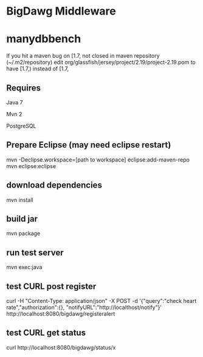 # BigDawg Middleware

manydbbench
===========

If you hit a maven bug on [1.7, not closed
in maven repository (~/.m2/repository) edit
 org/glassfish/jersey/project/2.19/project-2.19.pom
 to have [1.7,) instead of [1.7, 

Requires
----------
Java 7

Mvn 2

PostgreSQL 

Prepare Eclipse (may need eclipse restart)
----------------
mvn -Declipse.workspace=[path to workspace] eclipse:add-maven-repo <br>
mvn eclipse:eclipse 

download dependencies
----------
mvn install

build jar
----------
mvn package

run test server
---------
mvn exec:java

test CURL post register
---------
curl -H "Content-Type: application/json" -X POST -d '{"query":"check heart rate","authorization":{}, "notifyURL":"http://localthost/notify"}' http://localhost:8080/bigdawg/registeralert


test CURL get status
--------
curl  http://localhost:8080/bigdawg/status/x 
